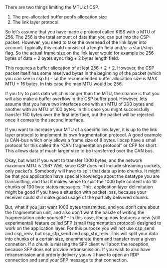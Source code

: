 There are two things limiting the MTU of CSP.

1) The pre-allocated buffer pool’s allocation size
2) The link layer protocol.

So let’s assume that you have made a protocol called KISS with a MTU of 256. The 256 is the total amount of data that you can put into the CSP-packet. However, you need to take the overhead of the link layer into account. Typically this could consist of a length field and/or a start/stop flag. So the actual frame size on the link layer would for example be 256 bytes of data + 2 bytes sync flag + 2 bytes length field.

This requires a buffer allocation of at lest 256 + 2 + 2. However, the CSP packet itself has some reserved bytes in the beginning of the packet (which you can see in csp.h) - so the recommended buffer allocation size is MAX MTU + 16 bytes. In this case the max MTU would be 256.

If you try to pass data which is longer than the MTU, the chance is that you will also make a buffer overflow in the CSP buffer pool. However, lets assume that you have two interfaces one with an MTU of 200 bytes and another with an MTU of 100 bytes. In this case you might successfully transfer 150 bytes over the first interface, but the packet will be rejected once it comes to the second interface.

If you want to increase your MTU of a specific link layer, it is up to the link layer protocol to implement its own fragmentation protocol. A good example is CAN-bus which only allows a frame size of 8 bytes. libcsp have a small protocol for this called the “CAN fragmentation protocol" or CFP for short. This allows data of much larger size to be transferred over the CAN bus.

Okay, but what if you want to transfer 1000 bytes, and the network maximum MTU is 256? Well, since CSP does not include streaming sockets, only packet’s. Somebody will have to split that data up into chunks. It might be that you application have special knowledge about the datatype you are transmitting, and that it makes sense to split the 1000 byte content into 10 chunks of 100 byte status messages. This, application layer delimitation might be good if you have a situation with packet loss, because your receiver could still make good usage of the partially delivered chunks.

But, what if you just want 1000 bytes transmitted, and you don’t care about the fragmentation unit, and also don’t want the hassle of writing the fragmentation code yourself? - In this case, libcsp now featuers a new (still experimental) feature called SFP (small fragmentation protocol) designed to work on the application layer. For this purpose you will not use csp_send and csp_recv, but csp_sfp_send and csp_sfp_recv. This will split your data into chunks of a certain size, enummerate them and transfer over a given connetion. If a chunk is missing the SFP client will abort the reception, because SFP does not provide retransmission. If you wish to also have retransmission and orderly delivery you will have to open an RDP connection and send your SFP message to that connection.

